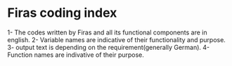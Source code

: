 # Firas coding index

1- The codes written by Firas and all its functional components are in english. 
2- Variable names are indicative of their functionality and purpose.
3- output text is depending on the requirement(generally German).
4- Function names are indivative of their purpose.